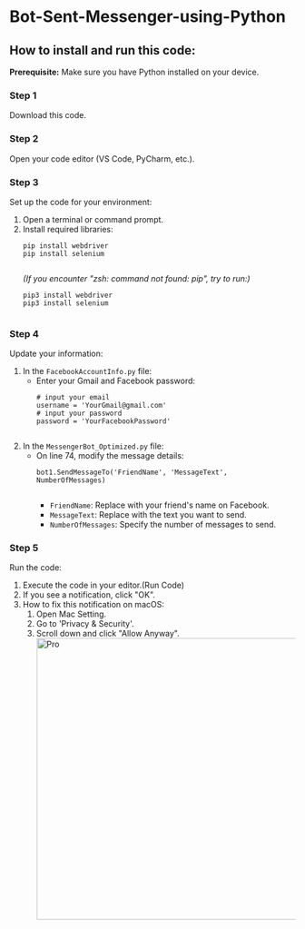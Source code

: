 <h1>Bot-Sent-Messenger-using-Python</h1>

<h2>How to install and run this code:</h2>

<p><strong>Prerequisite:</strong> Make sure you have Python installed on your device.</p>

<h3>Step 1</h3>

<p>Download this code.</p>

<h3>Step 2</h3>

<p>Open your code editor (VS Code, PyCharm, etc.).</p>

<h3>Step 3</h3>

<p>Set up the code for your environment:</p>

<ol>
  <li>Open a terminal or command prompt.</li>
  <li>Install required libraries:
    <pre><code>pip install webdriver
pip install selenium
    </code></pre>
    <em>(If you encounter "zsh: command not found: pip", try to run:)</em>
    <pre><code>pip3 install webdriver
pip3 install selenium
    </code></pre>
  </li>
</ol>

<h3>Step 4</h3>

<p>Update your information:</p>

<ol>
  <li>In the <code>FacebookAccountInfo.py</code> file:
    <ul>
      <li>Enter your Gmail and Facebook password:
        <pre><code># input your email
username = 'YourGmail@gmail.com'
# input your password
password = 'YourFacebookPassword'
        </code></pre>
      </li>
    </ul>
  </li>
  <li>In the <code>MessengerBot_Optimized.py</code> file:
    <ul>
      <li>On line 74, modify the message details:
        <pre><code>bot1.SendMessageTo('FriendName', 'MessageText', NumberOfMessages)
        </code></pre>
        <ul>
          <li><code>FriendName</code>: Replace with your friend's name on Facebook.</li>
          <li><code>MessageText</code>: Replace with the text you want to send.</li>
          <li><code>NumberOfMessages</code>: Specify the number of messages to send.</li>
        </ul>
      </li>
    </ul>
  </li>
</ol>

<h3>Step 5</h3>

<p>Run the code:</p>

<ol>
  <li>Execute the code in your editor.(Run Code)</li>
  <li>If you see a notification, click "OK".</li>
  <li>How to fix this notification on macOS:
    <ol>
      <li>Open Mac Setting.</li>
      <li>Go to 'Privacy & Security'.</li>
      <li>Scroll down and click "Allow Anyway".</li>
      <img width="496" alt="Pro" src="https://github.com/Smey09/My-Image/assets/149933218/62fa744a-4c33-4717-bb74-a1c8d9a3cf64">
    </ol>
  </li>
</ol>
